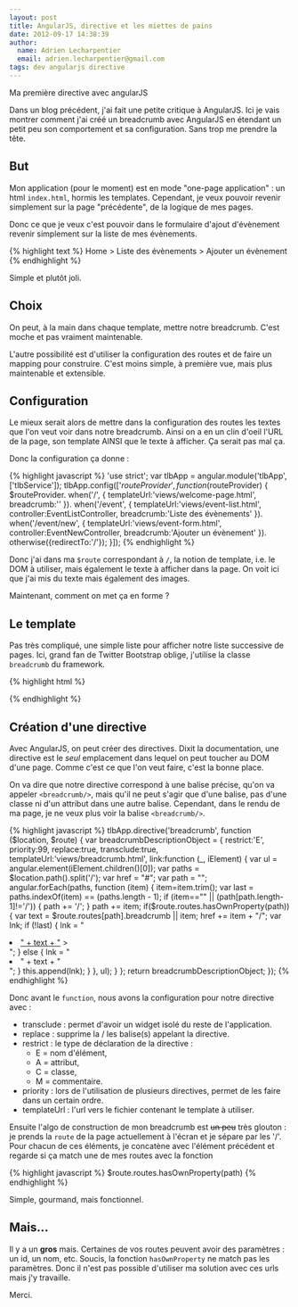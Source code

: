 ```yaml
---
layout: post
title: AngularJS, directive et les miettes de pains
date: 2012-09-17 14:38:39
author:
  name: Adrien Lecharpentier
  email: adrien.lecharpentier@gmail.com
tags: dev angularjs directive
---
```

Ma première directive avec angularJS

Dans un blog précédent, j'ai fait une petite critique à AngularJS. Ici je vais
montrer comment j'ai créé un breadcrumb avec AngularJS en étendant un petit peu
son comportement et sa configuration. Sans trop me prendre la tête.

## But
Mon application (pour le moment) est en mode "one-page application" : un html
`index.html`, hormis les templates. Cependant, je veux pouvoir revenir
simplement sur la page "précédente", de la logique de mes pages.

Donc ce que je veux c'est pouvoir dans le formulaire d'ajout d'évènement
revenir simplement sur la liste de mes évènements.

{% highlight text %}
	Home > Liste des évènements > Ajouter un évènement
{% endhighlight %}

Simple et plutôt joli.

## Choix
On peut, à la main dans chaque template, mettre notre breadcrumb. C'est
moche et pas vraiment maintenable.

L'autre possibilité est d'utiliser la configuration des routes et de faire un
mapping pour construire. C'est moins simple, à première vue, mais plus
maintenable et extensible.

## Configuration
Le mieux serait alors de mettre dans la configuration des routes les textes que
l'on veut voir dans notre breadcrumb. Ainsi on a en un clin d'oeil l'URL de la
page, son template AINSI que le texte à afficher. Ça serait pas mal ça.

Donc la configuration ça donne :

{% highlight javascript %}
'use strict';
var tlbApp = angular.module('tlbApp', ['tlbService']);
tlbApp.config(['$routeProvider', function ($routeProvider) {
  $routeProvider.
    when('/', {
        templateUrl:'views/welcome-page.html',
        breadcrumb:'<i class="icon-home"></i>'
    }).
    when('/event', {
        templateUrl:'views/event-list.html',
        controller:EventListController,
        breadcrumb:'Liste des évènements'
    }).
    when('/event/new', {
        templateUrl:'views/event-form.html',
        controller:EventNewController,
        breadcrumb:'Ajouter un évènement'
    }).
    otherwise({redirectTo:'/'});
}]);
{% endhighlight %}

Donc j'ai dans ma `$route` correspondant à `/`, la notion de template, i.e.
le DOM à utiliser, mais également le texte à afficher dans la page. On voit ici
que j'ai mis du texte mais également des images.

Maintenant, comment on met ça en forme ?

## Le template
Pas très compliqué, une simple liste pour afficher notre liste successive de
pages. Ici, grand fan de Twitter Bootstrap oblige, j'utilise la classe
`breadcrumb` du framework.

{% highlight html %}
<div>
  <ul class='breadcrumb'>
  </ul>
</div>
{% endhighlight %}

## Création d'une directive
Avec AngularJS, on peut créer des directives. Dixit la documentation, une
directive est le _seul_ emplacement dans lequel on peut toucher au DOM d'une
page. Comme c'est ce que l'on veut faire, c'est la bonne place.

On va dire que notre directive correspond à une balise précise, qu'on va
appeler `<breadcrumb/>`, mais qu'il ne peut s'agir que d'une balise, pas d'une
classe ni d'un attribut dans une autre balise. Cependant, dans le rendu de ma
page, je ne veux plus voir la balise `<breadcrumb/>`.

{% highlight javascript %}
tlbApp.directive('breadcrumb', function ($location, $route) {
  var breadcrumbDescriptionObject = {
    restrict:'E',
    priority:99,
    replace:true,
    transclude:true,
    templateUrl:'views/breadcrumb.html',
    link:function (_, iElement) {
      var ul = angular.element(iElement.children()[0]);
      var paths = $location.path().split('/');
      var href = "#";
      var path = "";
      angular.forEach(paths, function (item) {
        item=item.trim();
        var last = paths.indexOf(item) == (paths.length - 1);
        if (item=="" || (path[path.length-1]!='/')) {
          path += '/';
        }
        path += item;
        if($route.routes.hasOwnProperty(path)) {
          var text = $route.routes[path].breadcrumb || item;
          href += item + "/";
          var lnk;
          if (!last) {
            lnk = "<li><a href='" + href + "'>" + text + "</a> <span class='divider'>&gt;</span></li>";
          } else {
            lnk = "<li class='active'>" + text + "</li>";
          }
          this.append(lnk);
        }
      }, ul);
    }
  };
  return breadcrumbDescriptionObject;
});
{% endhighlight %}

Donc avant le `function`, nous avons la configuration pour notre directive avec :

 - transclude : permet d'avoir un widget isolé du reste de l'application.
 - replace : supprime la / les balise(s) appelant la directive.
 - restrict : le type de déclaration de la directive :
    - E = nom d'élément,
    - A = attribut,
    - C = classe,
    - M = commentaire.
 - priority : lors de l'utilisation de plusieurs directives, permet de les faire
   dans un certain ordre.
 - templateUrl : l'url vers le fichier contenant le template à utiliser.

Ensuite l'algo de construction de mon breadcrumb est <s>un peu</s> très
glouton : je prends la `route` de la page actuellement à l'écran et je sépare par
les '/'. Pour chacun de ces éléments, je concatène avec l'élément précédent et
regarde si ça match une de mes routes avec la fonction

{% highlight javascript %}
$route.routes.hasOwnProperty(path)
{% endhighlight %}

Simple, gourmand, mais fonctionnel.

## Mais...
Il y a un __gros__ mais. Certaines de vos routes peuvent avoir des paramètres :
un id, un nom, etc. Soucis, la fonction `hasOwnProperty` ne match pas les
paramètres. Donc il n'est pas possible d'utiliser ma solution avec ces urls
mais j'y travaille.

Merci.

